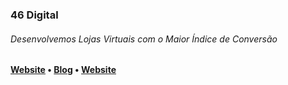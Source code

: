 ### 46 Digital
###### Desenvolvemos Lojas Virtuais com o Maior Índice de Conversão

#### [Website](https://www.46digital.com.br) • [Blog](https://www.46digital.com.br/blog) • [Website](https://instagram.com/46digital)
